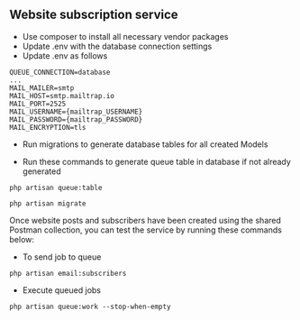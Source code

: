 ## Website subscription service

- Use composer to install all necessary vendor packages
- Update .env with the database connection settings
- Update .env as follows
```
QUEUE_CONNECTION=database
...
MAIL_MAILER=smtp
MAIL_HOST=smtp.mailtrap.io
MAIL_PORT=2525
MAIL_USERNAME={mailtrap_USERNAME}
MAIL_PASSWORD={mailtrap_PASSWORD}
MAIL_ENCRYPTION=tls
```

- Run migrations to generate database tables for all created Models

- Run these commands to generate queue table in database if not already generated
```
php artisan queue:table
```
```
php artisan migrate
```
Once website posts and subscribers have been created using the shared Postman collection, you can test the service by running these commands below:

- To send job to queue
```
php artisan email:subscribers
```

- Execute queued jobs
```
php artisan queue:work --stop-when-empty
```
